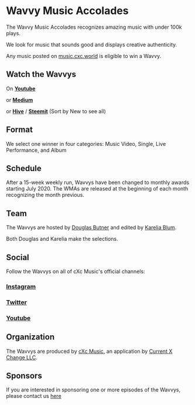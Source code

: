 # Wavvy Music Accolades
The Wavvy Music Accolades recognizes amazing music with under 100k plays. 

We look for music that sounds good and displays creative authenticity.

Any music posted on [music.cxc.world](https://music.cxc.world) is eligible to win a Wavvy. 

## Watch the Wavvys

On **[Youtube](https://www.youtube.com/watch?v=FCF4niA8KUU&list=PLrr_9HPPROScrc1wx-gqLvWOwYfF_karW)**

or **[Medium](https://medium.com/wavvys)**

or **[Hive](https://hive.blog/created/wavvys)** / **[Steemit](https://steemit.com/created/wavvys)** (Sort by New to see all)


## Format
We select one winner in four categories: Music Video, Single, Live Performance, and Album

## Schedule
After a 15-week weekly run, Wavvys have been changed to monthly awards starting July 2020. The WMAs are released at the beginning of each month recognizing the month previous. 

## Team
The Wavvys are hosted by [Douglas Butner](https://douglas.life) and edited by [Karelia Blum](https://instagram.com/the_blum_universe). 

Both Douglas and Karelia make the selections. 


## Social
Follow the Wavvys on all of cXc Music's official channels:

### [Instagram](https://www.instagram.com/cxc.world/)
### [Twitter](https://twitter.com/currentxchange)
### [Youtube](https://www.youtube.com/channel/UCBjTUosp2R_FN6AFdHV-v-Q)
### []()
### []()
### []()
### []()
### []()


## Organization
The Wavvys are produced by [cXc Music](https://music.cxc.world), an application by [Current X Change LLC](https://currentxchange.com).

## Sponsors
If you are interested in sponsoring one or more episodes of the Wavvys, please contact us [here](mailto:music.cxc.world@gmail.com) 
<!--stackedit_data:
eyJoaXN0b3J5IjpbLTYzOTA1Nzg0NCwtMTQ1NTY2MDQwNywtMj
AzNzczMDk5MiwxMzYwMzk2NjMyLDY1MjQ3NDAwOCwtNTE3MTQ4
MDYzLDI3NTg3MjM4M119
-->